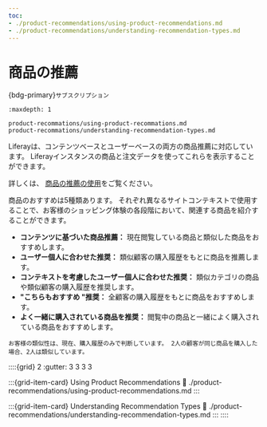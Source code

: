 ```yaml
---
toc:
- ./product-recommendations/using-product-recommendations.md
- ./product-recommendations/understanding-recommendation-types.md
---
```

# 商品の推薦

{bdg-primary}`サブスクリプション`

```{toctree}
:maxdepth: 1

product-recommations/using-product-recommations.md
product-recommations/understanding-recommendation-types.md
```

Liferayは、コンテンツベースとユーザーベースの両方の商品推薦に対応しています。 Liferayインスタンスの商品と注文データを使ってこれらを表示することができます。

詳しくは、 [商品の推薦の使用](./product-recommendations/using-product-recommendations.md)をご覧ください。

商品のおすすめは5種類あります。 それぞれ異なるサイトコンテキストで使用することで、お客様のショッピング体験の各段階において、関連する商品を紹介することができます。

* **コンテンツに基づいた商品推薦：** 現在閲覧している商品と類似した商品をおすすめします。
* **ユーザー個人に合わせた推奨：** 類似顧客の購入履歴をもとに商品を推薦します。
* **コンテキストを考慮したユーザー個人に合わせた推奨：** 類似カテゴリの商品や類似顧客の購入履歴を推奨します。
* **"こちらもおすすめ "推奨：** 全顧客の購入履歴をもとに商品をおすすめします。
* **よく一緒に購入されている商品を推奨：** 閲覧中の商品と一緒によく購入されている商品をおすすめします。

```{important}
お客様の類似性は、現在、購入履歴のみで判断しています。 2人の顧客が同じ商品を購入した場合、2人は類似しています。
```

::::{grid} 2
:gutter: 3 3 3 3

:::{grid-item-card} Using Product Recommendations
:link: ./product-recommendations/using-product-recommendations.md
:::

:::{grid-item-card} Understanding Recommendation Types
:link: ./product-recommendations/understanding-recommendation-types.md
:::
::::